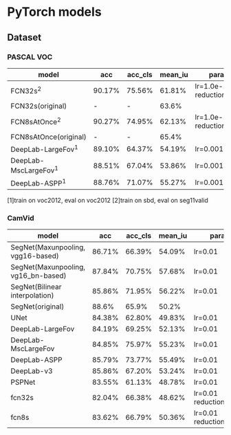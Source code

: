 # PyTorch models

## Dataset
### PASCAL VOC
model|acc|acc_cls|mean_iu|params
---|---|---|---|---
FCN32s<sup>2</sup>|90.17%|75.56%|61.81%|lr=1.0e-10<br>reduction='sum'
FCN32s(original)|-|-|63.6%|
FCN8sAtOnce<sup>2</sup>|90.27%|74.95%|62.13%|lr=1.0e-10<br>reduction='sum'
FCN8sAtOnce(original)|-|-|65.4%|
DeepLab-LargeFov<sup>1</sup>|89.10%|64.37%|54.19%|lr=0.001
DeepLab-MscLargeFov<sup>1</sup>|88.51%|67.04%|53.86%|lr=0.001
DeepLab-ASPP<sup>1</sup>|88.76%|71.07%|55.27%|lr=0.001
[1]train on voc2012, eval on voc2012
[2]train on sbd, eval on seg11valid

### CamVid
model|acc|acc_cls|mean_iu|params
---|---|---|---|---
SegNet(Maxunpooling, vgg16-based)|86.71%|66.39%|54.09%|lr=0.01
SegNet(Maxunpooling, vg16_bn-based)|87.84%|70.75%|57.68%|lr=0.01
SegNet(Bilinear interpolation)|85.86%|71.95%|56.22%|lr=0.01
SegNet(original)|88.6%|65.9%|50.2%
UNet|84.38%|62.80%|49.83%|lr=0.01
DeepLab-LargeFov|84.19%|69.25%|52.13%|lr=0.01
DeepLab-MscLargeFov|84.85%|75.97%|55.23%|lr=0.01
DeepLab-ASPP|85.79%|73.77%|55.49%|lr=0.01
DeepLab-v3|85.86%|67.20%|53.24%|lr=0.01
PSPNet|83.55%|61.13%|48.78%|lr=0.01
fcn32s|82.04%|66.38%|48.62%|lr=0.01<br>reduction='mean'
fcn8s|83.62%|66.79%|50.36%|lr=0.01<br>reduction='mean'